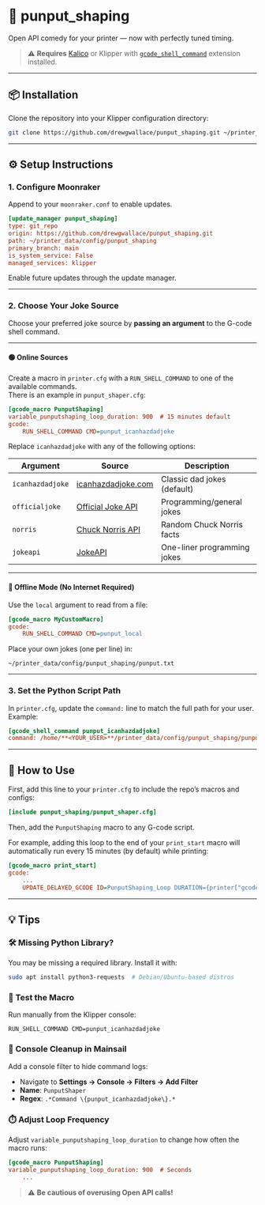 # 🤣 punput_shaping

Open API comedy for your printer — now with perfectly tuned timing.

> ⚠️ **Requires** [Kalico](https://docs.kalico.gg/G-Code_Shell_Command.html?h=gcode_shell_command#passing-parameters) or Klipper with [`gcode_shell_command`](https://github.com/dw-0/kiauh/blob/master/docs/gcode_shell_command.md) extension installed.

---

## 📦 Installation

Clone the repository into your Klipper configuration directory:

```bash
git clone https://github.com/drewgwallace/punput_shaping.git ~/printer_data/config/punput_shaping
```

---

## ⚙️ Setup Instructions

### 1. Configure Moonraker

Append to your `moonraker.conf` to enable updates.

```ini
[update_manager punput_shaping]
type: git_repo
origin: https://github.com/drewgwallace/punput_shaping.git
path: ~/printer_data/config/punput_shaping
primary_branch: main
is_system_service: False
managed_services: klipper
```

Enable future updates through the update manager.

---

### 2. Choose Your Joke Source

Choose your preferred joke source by **passing an argument** to the G-code shell command.

---

#### 🟢 Online Sources

Create a macro in `printer.cfg` with a `RUN_SHELL_COMMAND` to one of the available commands.  
There is an example in `punput_shaper.cfg`:

```ini
[gcode_macro PunputShaping]
variable_punputshaping_loop_duration: 900  # 15 minutes default
gcode:
    RUN_SHELL_COMMAND CMD=punput_icanhazdadjoke
```

Replace `icanhazdadjoke` with any of the following options:

| Argument         | Source                                                  | Description                              |
|------------------|----------------------------------------------------------|------------------------------------------|
| `icanhazdadjoke` | [icanhazdadjoke.com](https://icanhazdadjoke.com/api)     | Classic dad jokes (default)              |
| `officialjoke`   | [Official Joke API](https://github.com/15Dkatz/official_joke_api) | Programming/general jokes       |
| `norris`         | [Chuck Norris API](https://api.chucknorris.io/)          | Random Chuck Norris facts                |
| `jokeapi`        | [JokeAPI](https://jokeapi.dev/)                           | One-liner programming jokes              |

---

#### 🔵 Offline Mode (No Internet Required)

Use the `local` argument to read from a file:

```ini
[gcode_macro MyCustomMacro]
gcode:
    RUN_SHELL_COMMAND CMD=punput_local
```

Place your own jokes (one per line) in:

```
~/printer_data/config/punput_shaping/punput.txt
```

---

### 3. Set the Python Script Path

In `printer.cfg`, update the `command:` line to match the full path for your user. Example:

```ini
[gcode_shell_command punput_icanhazdadjoke]
command: /home/**<YOUR_USER>**/printer_data/config/punput_shaping/punput_shaper.py icanhazdadjoke
```

---

## 🧪 How to Use

First, add this line to your `printer.cfg` to include the repo’s macros and configs:

```ini
[include punput_shaping/punput_shaper.cfg]
```

Then, add the `PunputShaping` macro to any G-code script.

For example, adding this loop to the end of your `print_start` macro will automatically run every 15 minutes (by default) while printing:

```ini
[gcode_macro print_start]
gcode:
    ...
    UPDATE_DELAYED_GCODE ID=PunputShaping_Loop DURATION={printer["gcode_macro PunputShaping_Loop"].punputshaping_loop_duration}
```

---

## 💡 Tips

### 🛠️ Missing Python Library?

You may be missing a required library. Install it with:

```bash
sudo apt install python3-requests  # Debian/Ubuntu-based distros
```

### 🧪 Test the Macro

Run manually from the Klipper console:

```gcode
RUN_SHELL_COMMAND CMD=punput_icanhazdadjoke
```

### 🧹 Console Cleanup in Mainsail

Add a console filter to hide command logs:

- Navigate to **Settings → Console → Filters → Add Filter**
- **Name**: `PunputShaper`
- **Regex**: `.*Command \{punput_icanhazdadjoke\}.*`

### ⏱️ Adjust Loop Frequency

Adjust `variable_punputshaping_loop_duration` to change how often the macro runs:

```ini
[gcode_macro PunputShaping]
variable_punputshaping_loop_duration: 900  # Seconds
    ...
```

> ⚠️ **Be cautious of overusing Open API calls!**
